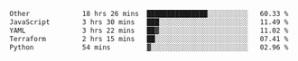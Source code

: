 <!--START_SECTION:waka-->

```txt
Other             18 hrs 26 mins  ███████████████░░░░░░░░░░   60.33 %
JavaScript        3 hrs 30 mins   ███░░░░░░░░░░░░░░░░░░░░░░   11.49 %
YAML              3 hrs 22 mins   ██▓░░░░░░░░░░░░░░░░░░░░░░   11.02 %
Terraform         2 hrs 15 mins   ██░░░░░░░░░░░░░░░░░░░░░░░   07.41 %
Python            54 mins         ▓░░░░░░░░░░░░░░░░░░░░░░░░   02.96 %
```

<!--END_SECTION:waka--> 
 
